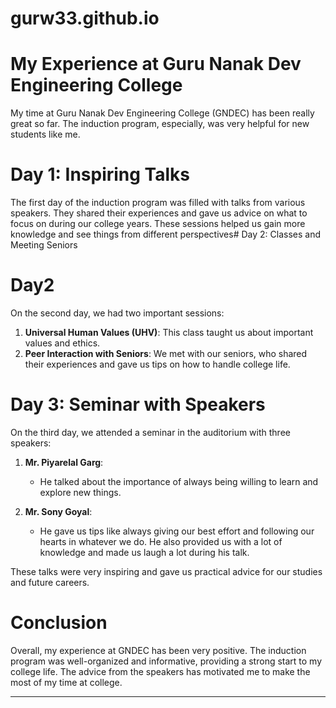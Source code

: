 # gurw33.github.io

# My Experience at Guru Nanak Dev Engineering College

My time at Guru Nanak Dev Engineering College (GNDEC) has been really great so far. The induction program, especially, was very helpful for new students like me.

# Day 1: Inspiring Talks

The first day of the induction program was filled with talks from various speakers. They shared their experiences and gave us advice on what to focus on during our college years. These sessions helped us gain more knowledge and see things from different perspectives# Day 2: Classes and Meeting Seniors
# Day2
On the second day, we had two important sessions:
1. **Universal Human Values (UHV)**: This class taught us about important values and ethics.
2. **Peer Interaction with Seniors**: We met with our seniors, who shared their experiences and gave us tips on how to handle college life.

# Day 3: Seminar with Speakers

On the third day, we attended a seminar in the auditorium with three speakers:

1. **Mr. Piyarelal Garg**: 
   - He talked about the importance of always being willing to learn and explore new things.

2. **Mr. Sony Goyal**:
   - He gave us tips like always giving our best effort and following our hearts in whatever we do. He also provided us with a lot of knowledge and made us laugh a lot during his talk.

These talks were very inspiring and gave us practical advice for our studies and future careers.

# Conclusion

Overall, my experience at GNDEC has been very positive. The induction program was well-organized and informative, providing a strong start to my college life. The advice from the speakers has motivated me to make the most of my time at college.

---

